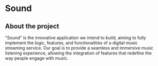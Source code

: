 # Sound

## About the project
"Sound" is the innovative application we intend to build, aiming to fully implement the logic, features, and functionalities of a digital music streaming service. Our goal is to provide a seamless and immersive music listening experience, allowing the integration of features that redefine the way people engage with music.
